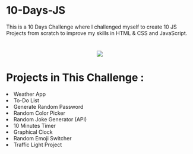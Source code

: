 # 10-Days-JS
This is a 10 Days Challenge where I challenged myself to create 10 JS Projects from scratch to improve
my skills in HTML & CSS and JavaScript.
#
<div align="center">
<img src="https://media.tenor.com/Dq8nm__4of0AAAAC/gimme-code-gimme.gif"/>
</div>

# Projects in This Challenge : 
<li> Weather App </li>
<li> To-Do List</li>
<li> Generate Random Password </li>
<li> Random Color Picker </li>
<li> Random Joke Generator (API) </li>
<li> 10 Minutes Timer </li>
<li> Graphical Clock </li>
<li> Random Emoji Switcher </li>
<li> Traffic Light Project </li>

